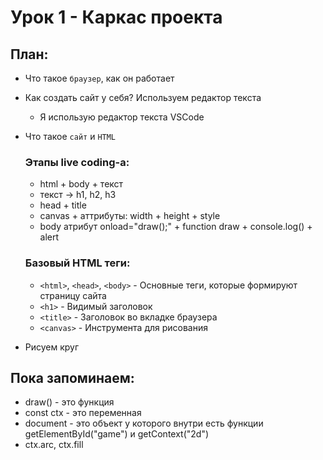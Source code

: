 # Урок 1 - Каркас проекта

## План:
* Что такое `браузер`, как он работает
* Как создать сайт у себя? Используем редактор текста
    - Я использую редактор текста VSCode
* Что такое `сайт` и `HTML`
    
    ### Этапы live coding-а:
    - html + body + текст
    - текст -> h1, h2, h3
    - head + title
    - canvas + аттрибуты: width + height + style
    - body атрибут onload="draw();" + function draw + console.log() + alert

    ### Базовый HTML теги:
    - `<html>`, `<head>`, `<body>` - Основные теги, которые формируют страницу сайта
    - `<h1>` - Видимый заголовок
    - `<title>` - Заголовок во вкладке браузера
    - `<canvas>` - Инструмента для рисования
* Рисуем круг

## Пока запоминаем:
- draw() - это функция
- const ctx - это переменная
- document - это объект у которого внутри есть функции getElementById("game") и getContext("2d")
- ctx.arc, ctx.fill